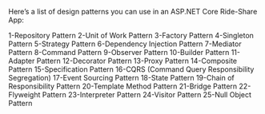 
Here’s a list of design patterns you can use in an ASP.NET Core Ride-Share App:

1-Repository Pattern
2-Unit of Work Pattern
3-Factory Pattern
4-Singleton Pattern
5-Strategy Pattern
6-Dependency Injection Pattern
7-Mediator Pattern
8-Command Pattern
9-Observer Pattern
10-Builder Pattern
11-Adapter Pattern
12-Decorator Pattern
13-Proxy Pattern
14-Composite Pattern
15-Specification Pattern
16-CQRS (Command Query Responsibility Segregation)
17-Event Sourcing Pattern
18-State Pattern
19-Chain of Responsibility Pattern
20-Template Method Pattern
21-Bridge Pattern
22-Flyweight Pattern
23-Interpreter Pattern
24-Visitor Pattern
25-Null Object Pattern
